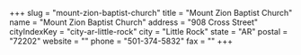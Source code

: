 +++
slug = "mount-zion-baptist-church"
title = "Mount Zion Baptist Church"
name = "Mount Zion Baptist Church"
address = "908 Cross Street"
cityIndexKey = "city-ar-little-rock"
city = "Little Rock"
state = "AR"
postal = "72202"
website = ""
phone = "501-374-5832"
fax = ""
+++
